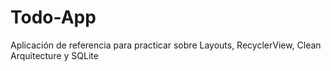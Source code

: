 # Todo-App
Aplicación de referencia para practicar sobre Layouts, RecyclerView, Clean Arquitecture y SQLite

